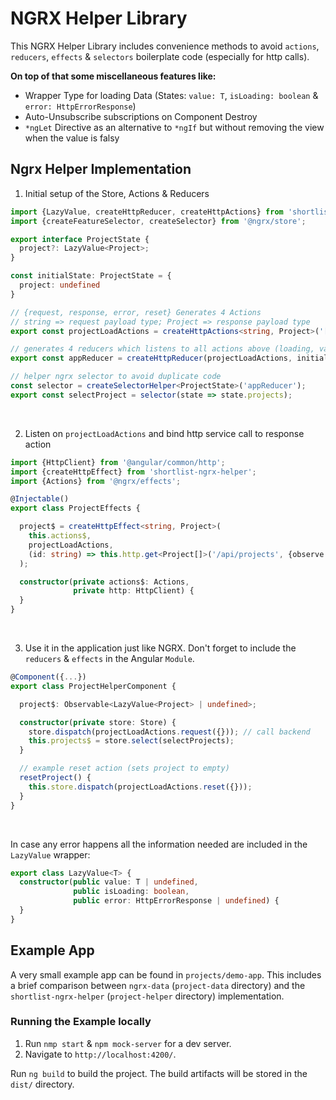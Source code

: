 # NGRX Helper Library

This NGRX Helper Library includes convenience methods to avoid `actions`, `reducers`, `effects` & `selectors` boilerplate code (especially for http calls).

**On top of that some miscellaneous features like:**

* Wrapper Type for loading Data (States: `value: T`, `isLoading: boolean` & `error: HttpErrorResponse`)
* Auto-Unsubscribe subscriptions on Component Destroy
* `*ngLet` Directive as an alternative to `*ngIf` but without removing the view when the value is falsy

## Ngrx Helper Implementation

1. Initial setup of the Store, Actions & Reducers

````typescript
import {LazyValue, createHttpReducer, createHttpActions} from 'shortlist-ngrx-helper';
import {createFeatureSelector, createSelector} from '@ngrx/store';

export interface ProjectState {
  project?: LazyValue<Project>;
}

const initialState: ProjectState = {
  project: undefined
}

// {request, response, error, reset} Generates 4 Actions
// string => request payload type; Project => response payload type
export const projectLoadActions = createHttpActions<string, Project>('[PROJECT] Project by ID');

// generates 4 reducers which listens to all actions above (loading, value, error, empty)
export const appReducer = createHttpReducer(projectLoadActions, initialState, 'project');

// helper ngrx selector to avoid duplicate code
const selector = createSelectorHelper<ProjectState>('appReducer');
export const selectProject = selector(state => state.projects);
````

<br>

2. Listen on `projectLoadActions` and bind http service call to response action

````typescript
import {HttpClient} from '@angular/common/http';
import {createHttpEffect} from 'shortlist-ngrx-helper';
import {Actions} from '@ngrx/effects';

@Injectable()
export class ProjectEffects {

  project$ = createHttpEffect<string, Project>(
    this.actions$,
    projectLoadActions,
    (id: string) => this.http.get<Project[]>('/api/projects', {observe: 'response'})
  );

  constructor(private actions$: Actions,
              private http: HttpClient) {
  }
}
````

<br>

3. Use it in the application just like NGRX. Don't forget to include the `reducers` & `effects` in the Angular `Module`.

````typescript
@Component({...})
export class ProjectHelperComponent {

  project$: Observable<LazyValue<Project> | undefined>;

  constructor(private store: Store) {
    store.dispatch(projectLoadActions.request({})); // call backend
    this.projects$ = store.select(selectProjects);
  }

  // example reset action (sets project to empty)
  resetProject() {
    this.store.dispatch(projectLoadActions.reset({}));
  }
}
````

<br>

In case any error happens all the information needed are included in the `LazyValue` wrapper:

````typescript
export class LazyValue<T> {
  constructor(public value: T | undefined,
              public isLoading: boolean,
              public error: HttpErrorResponse | undefined) {
  }
}
````

## Example App

A very small example app can be found in `projects/demo-app`. This includes a brief comparison between `ngrx-data` (`project-data` directory)
and the `shortlist-ngrx-helper` (`project-helper` directory) implementation.

### Running the Example locally

1. Run `nmp start` & `npm mock-server` for a dev server.
2. Navigate to `http://localhost:4200/`.

Run `ng build` to build the project. The build artifacts will be stored in the `dist/` directory.
